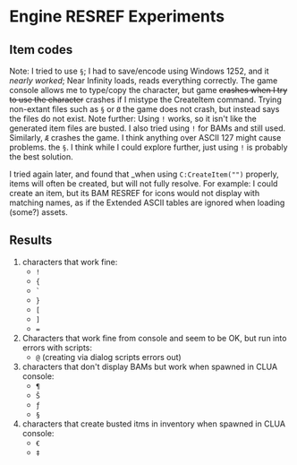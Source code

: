 # Engine RESREF Experiments

## Item codes
Note: I tried to use `§`; I had to save/encode using Windows 1252, and it _nearly worked_; Near Infinity loads, reads everything correctly.
The game console allows me to type/copy the character, but game ~~crashes when I try to use the character~~ crashes if I mistype the CreateItem
command. Trying non-extant files such as `§` or `Ø` the game does not crash, but instead says the files do not exist.
Note further: Using `!` works, so it isn't like the generated item files are busted. I also tried using `!` for BAMs and still used.
Similarly, `Æ` crashes the game. I think anything over ASCII 127 might cause problems.
the `§`. I think while I could explore further, just using `!` is probably the best solution.


I tried again later, and found that _when using `C:CreateItem("")` properly, items will often be created, but will not fully resolve.
For example: I could create an item, but its BAM RESREF for icons would not display with matching names, as if the Extended ASCII tables
are ignored when loading (some?) assets.

## Results
1. characters that work fine:
    - `!`
    - `{`
    - `` ` ``
    - `}`
    - `[`
    - `]`
    - `=`
1. Characters that work fine from console and seem to be OK, but run into errors with scripts:
    - `@` (creating via dialog scripts errors out)
1. characters that don't display BAMs but work when spawned in CLUA console:
    - `¶`
    - `Š`
    - `ƒ`
    - `§`
1. characters that create busted itms in inventory when spawned in CLUA console:
    - `€`
    - `‡`

